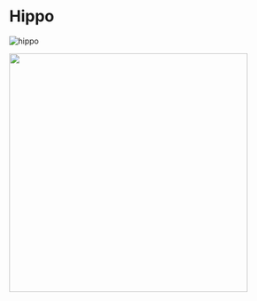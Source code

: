 # Hippo 
![hippo](https://media3.giphy.com/media/aUovxH8Vf9qDu/giphy.gif)

<img width="430" src="![midterm banner-VEED](https://github.com/user-attachments/assets/a9203597-bea5-44ad-beaa-185612b35407)" />
